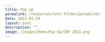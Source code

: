 ```yaml
---
title: Pop up
permalink: /resources/test-folder/permalink/
date: 2023-01-19
layout: post
description: ""
image: /images/Home/Pop Up/CNY 2023.png
---
```


